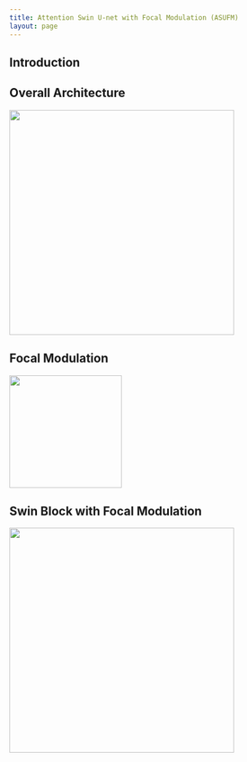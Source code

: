 ```yaml
---
title: Attention Swin U-net with Focal Modulation (ASUFM)
layout: page
---
```


## Introduction


## Overall Architecture

<img src="images/asufm_overall.png" width="400">

## Focal Modulation

<img src="images/asufm_focal.png" width="200">

## Swin Block with Focal Modulation

<img src="images/asufm_swin.png" width="400">